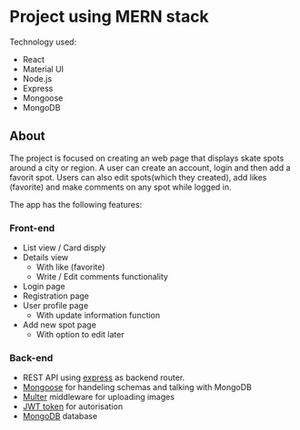 # Project using MERN stack

Technology used: 
  
  - React
  - Material UI
  - Node.js
  - Express
  - Mongoose
  - MongoDB

## About
The project is focused on creating an web page that displays skate spots around a city or region. A user can create an account, login and then add a favorit spot. Users can also edit spots(which they created), add likes (favorite) and make comments on any spot while logged in. 

The app has the following features:

### Front-end

  - List view / Card disply
  - Details view
    - With like (favorite)
    - Write / Edit comments functionality
  - Login page
  - Registration page
  - User profile page
    - With update information function
  - Add new spot page
    - With option to edit later

### Back-end

  - REST API using [express](https://expressjs.com/) as backend router.
  - [Mongoose](https://mongoosejs.com/) for handeling schemas and talking with MongoDB
  - [Multer](http://expressjs.com/en/resources/middleware/multer.html) middleware for uploading images
  - [JWT token](https://jwt.io/) for autorisation
  - [MongoDB](https://www.mongodb.com/) database

